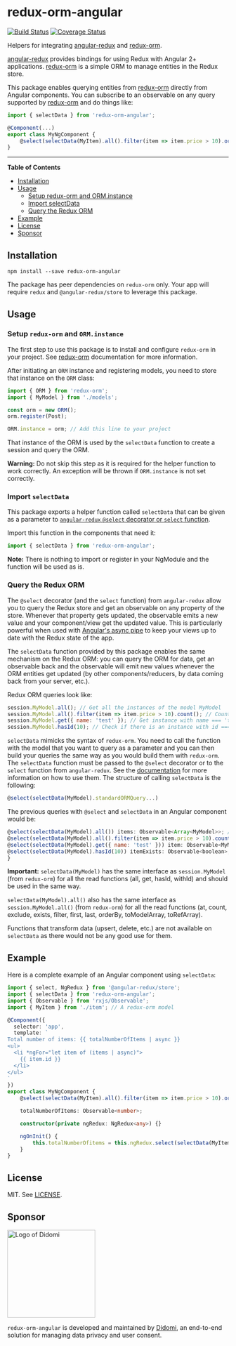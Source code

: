 # redux-orm-angular
[![Build Status](https://travis-ci.org/didomi/redux-orm-angular.svg?branch=master)](https://travis-ci.org/didomi/redux-orm-angular)
[![Coverage Status](https://coveralls.io/repos/github/didomi/redux-orm-angular/badge.svg?branch=master)](https://coveralls.io/github/didomi/redux-orm-angular?branch=master)

Helpers for integrating [angular-redux](https://github.com/angular-redux/store) and [redux-orm](https://github.com/tommikaikkonen/redux-orm).

[angular-redux](https://github.com/angular-redux/store) provides bindings for using Redux with Angular 2+ applications. [redux-orm](https://github.com/tommikaikkonen/redux-orm) is a simple ORM to manage entities in the Redux store.

This package enables querying entities from [redux-orm](https://github.com/tommikaikkonen/redux-orm) directly from Angular components. 
You can subscribe to an observable on any query supported by [redux-orm](https://github.com/tommikaikkonen/redux-orm) and do things like:

```javascript
import { selectData } from 'redux-orm-angular';

@Component(...)
export class MyNgComponent {
    @select(selectData(MyItem).all().filter(item => item.price > 10).orderBy('price')) items: Observable<Array<MyItem>>;
}
```

---

**Table of Contents**

- [Installation](#installation)
- [Usage](#usage)
    - [Setup redux-orm and ORM.instance](#setup-redux-orm-and-orm-instance)
    - [Import selectData](#import-selectdata)
    - [Query the Redux ORM](#query-the-redux-orm)
- [Example](#example)
- [License](#license)
- [Sponsor](#sponsor)

## Installation

```
npm install --save redux-orm-angular
```

The package has peer dependencies on `redux-orm` only. Your app will require `redux` and `@angular-redux/store` to leverage this package.

## Usage

### Setup `redux-orm` and `ORM.instance`

The first step to use this package is to install and configure `redux-orm` in your project. See [redux-orm](https://github.com/tommikaikkonen/redux-orm) documentation for more information.

After initiating an `ORM` instance and registering models, you need to store that instance on the `ORM` class:

```javascript
import { ORM } from 'redux-orm';
import { MyModel } from './models';

const orm = new ORM();
orm.register(Post);

ORM.instance = orm; // Add this line to your project
```

That instance of the ORM is used by the `selectData` function to create a session and query the ORM.

**Warning:** Do not skip this step as it is required for the helper function to work correctly. An exception will be thrown if `ORM.instance` is not set correctly.

### Import `selectData`

This package exports a helper function called `selectData` that can be given as a parameter to [`angular-redux` `@select` decorator or `select` function](https://github.com/angular-redux/store/blob/master/articles/select-pattern.md).

Import this function in the components that need it:

```javascript
import { selectData } from 'redux-orm-angular';
```

**Note:** There is nothing to import or register in your NgModule and the function will be used as is.

### Query the Redux ORM

The `@select` decorator (and the `select` function) from `angular-redux` allow you to query the Redux store and get an observable on any property of the store. Whenever that property gets updated, the observable emits a new value and your component/view get the updated value. This is particularly powerful when used with [Angular's async pipe](https://angular.io/api/common/AsyncPipe) to keep your views up to date with the Redux state of the app.

The `selectData` function provided by this package enables the same mechanism on the Redux ORM: you can query the ORM for data, get an observable back and the observable will emit new values whenever the ORM entities get updated (by other components/reducers, by data coming back from your server, etc.).

Redux ORM queries look like:

```javascript
session.MyModel.all(); // Get all the instances of the model MyModel
session.MyModel.all().filter(item => item.price > 10).count(); // Count the number of items with price > 10
session.MyModel.get({ name: 'test' }); // Get instance with name === 'test'
session.MyModel.hasId(10); // Check if there is an instance with id === 10
```

`selectData` mimicks the syntax of `redux-orm`. You need to call the function with the model that you want to query as a parameter and you can then build your queries the same way as you would build them with `redux-orm`.
The `selectData` function must be passed to the `@select` decorator or to the `select` function from `angular-redux`. See the [documentation](https://github.com/angular-redux/store/blob/master/articles/select-pattern.md) for more information on how to use them.
The structure of calling `selectData` is the following:

```javascript
@select(selectData(MyModel).standardORMQuery...)
```

The previous queries with `@select` and `selectData` in an Angular component would be:

```javascript
@select(selectData(MyModel).all()) items: Observable<Array<MyModel>>; // Get all the instances of the model MyModel
@select(selectData(MyModel).all().filter(item => item.price > 10).count()) filteredItemsCount: Observable<number>; // Count the number of items with price > 10
@select(selectData(MyModel).get({ name: 'test' })) item: Observable<MyModel>; // Get instance with name === 'test'
@select(selectData(MyModel).hasId(10)) itemExists: Observable<boolean>; // Check if there is an instance with id === 10
}
```

**Important:** `selectData(MyModel)` has the same interface as `session.MyModel` (from `redux-orm`) for all the read functions (all, get, hasId, withId) and should be used in the same way.

`selectData(MyModel).all()` also has the same interface as `session.MyModel.all()` (from `redux-orm`) for all the read functions (at, count, exclude, exists, filter, first, last, orderBy, toModelArray, toRefArray).

Functions that transform data (upsert, delete, etc.) are not available on `selectData` as there would not be any good use for them.

## Example

Here is a complete example of an Angular component using `selectData`:

```typescript
import { select, NgRedux } from '@angular-redux/store';
import { selectData } from 'redux-orm-angular';
import { Observable } from 'rxjs/Observable';
import { MyItem } from './item'; // A redux-orm model

@Component({
  selector: 'app',
  template: `
Total number of items: {{ totalNumberOfItems | async }}
<ul>
  <li *ngFor="let item of (items | async)">
    {{ item.id }}
  </li>
</ul>
`
})
export class MyNgComponent {
    @select(selectData(MyItem).all().filter(item => item.price > 10).orderBy('price')) items: Observable<Array<MyItem>>;

    totalNumberOfItems: Observable<number>;

    constructor(private ngRedux: NgRedux<any>) {}

    ngOnInit() {
        this.totalNumberOfitems = this.ngRedux.select(selectData(MyItem).all().count());
    }
}
```

## License

MIT. See [LICENSE](LICENSE).

## Sponsor

<a href="https://www.didomi.io">
    <img src="https://www.didomi.io/wp-content/uploads/2017/01/cropped-didomi-horizontal-1.png" alt="Logo of Didomi" width="200" />
</a>

`redux-orm-angular` is developed and maintained by [Didomi](https://www.didomi.io), an end-to-end solution for managing data privacy and user consent.